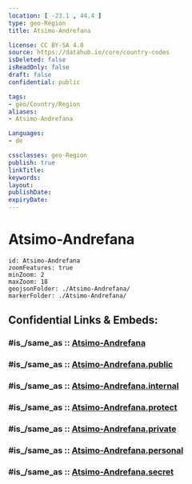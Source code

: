 ```yaml
---
location: [ -23.1 , 44.4 ] 
type: geo-Region
title: Atsimo-Andrefana

license: CC BY-SA 4.0
source: https://datahub.io/core/country-codes
isDeleted: false
isReadOnly: false
draft: false
confidential: public

tags:
- geo/Country/Region
aliases:
- Atsimo-Andrefana

Languages:
- de

cssclasses: geo-Region
publish: true
linkTitle: 
keywords: 
layout: 
publishDate: 
expiryDate: 
---
```


# Atsimo-Andrefana

```leaflet
id: Atsimo-Andrefana
zoomFeatures: true 
minZoom: 2 
maxZoom: 18
geojsonFolder: ./Atsimo-Andrefana/
markerFolder: ./Atsimo-Andrefana/
```


## Confidential Links & Embeds: 

### #is_/same_as :: [Atsimo-Andrefana](/_Standards/Earth/Continent/Africa/Africa~East/Madagascar/Provinces~Madagascar/Toliary/counties~Toliary/Atsimo-Andrefana.md) 

### #is_/same_as :: [Atsimo-Andrefana.public](/_public/Earth/Continent/Africa/Africa~East/Madagascar/Provinces~Madagascar/Toliary/counties~Toliary/Atsimo-Andrefana.public.md) 

### #is_/same_as :: [Atsimo-Andrefana.internal](/_internal/Earth/Continent/Africa/Africa~East/Madagascar/Provinces~Madagascar/Toliary/counties~Toliary/Atsimo-Andrefana.internal.md) 

### #is_/same_as :: [Atsimo-Andrefana.protect](/_protect/Earth/Continent/Africa/Africa~East/Madagascar/Provinces~Madagascar/Toliary/counties~Toliary/Atsimo-Andrefana.protect.md) 

### #is_/same_as :: [Atsimo-Andrefana.private](/_private/Earth/Continent/Africa/Africa~East/Madagascar/Provinces~Madagascar/Toliary/counties~Toliary/Atsimo-Andrefana.private.md) 

### #is_/same_as :: [Atsimo-Andrefana.personal](/_personal/Earth/Continent/Africa/Africa~East/Madagascar/Provinces~Madagascar/Toliary/counties~Toliary/Atsimo-Andrefana.personal.md) 

### #is_/same_as :: [Atsimo-Andrefana.secret](/_secret/Earth/Continent/Africa/Africa~East/Madagascar/Provinces~Madagascar/Toliary/counties~Toliary/Atsimo-Andrefana.secret.md)

